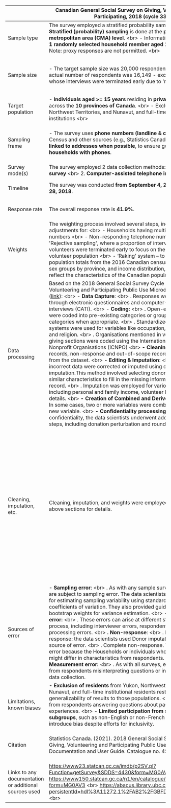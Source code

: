 |                                                       | Canadian General Social Survey on Giving, Volunteering, and Participating, 2018 (cycle 33)                                                                                                                                                                                                                                                                                                                                                                                                                                                                                                                                                                                                                                                                                                                                                                                                                                                                                                                                                                                                                                                                                                                                                                                                                                                                                                                                                                                                                                                                                                                                                                                                                      | Canadian Election Study Online Survey, 2019                                                                                                                                                                                                                                                                                                                                                                                                                                                                                                                                                                                                                                                                                                                                                                                                                                                                                                                                                                                                                                                                                                                                                                                                                                                                                                                                                                                                                                                                                                                                                                                                                                                                                                                                      | Trophic niche flexibility in Glossophaga soricina: how nectar seeker sneaks an insect snack                                                                                                                                                                                                                                                                                                                        |
|-------------------------------------------------------|-----------------------------------------------------------------------------------------------------------------------------------------------------------------------------------------------------------------------------------------------------------------------------------------------------------------------------------------------------------------------------------------------------------------------------------------------------------------------------------------------------------------------------------------------------------------------------------------------------------------------------------------------------------------------------------------------------------------------------------------------------------------------------------------------------------------------------------------------------------------------------------------------------------------------------------------------------------------------------------------------------------------------------------------------------------------------------------------------------------------------------------------------------------------------------------------------------------------------------------------------------------------------------------------------------------------------------------------------------------------------------------------------------------------------------------------------------------------------------------------------------------------------------------------------------------------------------------------------------------------------------------------------------------------------------------------------------------------|----------------------------------------------------------------------------------------------------------------------------------------------------------------------------------------------------------------------------------------------------------------------------------------------------------------------------------------------------------------------------------------------------------------------------------------------------------------------------------------------------------------------------------------------------------------------------------------------------------------------------------------------------------------------------------------------------------------------------------------------------------------------------------------------------------------------------------------------------------------------------------------------------------------------------------------------------------------------------------------------------------------------------------------------------------------------------------------------------------------------------------------------------------------------------------------------------------------------------------------------------------------------------------------------------------------------------------------------------------------------------------------------------------------------------------------------------------------------------------------------------------------------------------------------------------------------------------------------------------------------------------------------------------------------------------------------------------------------------------------------------------------------------------|--------------------------------------------------------------------------------------------------------------------------------------------------------------------------------------------------------------------------------------------------------------------------------------------------------------------------------------------------------------------------------------------------------------------|
| Sample type                                           | The survey employed a stratified probability sample design. \<br\>  **- Stratified (probability) sampling** is done at the **province/census metropolitan area (CMA) level**. \<br\> - Information is collected from **1 randomly selected household member aged 15 or older** \<br\> - Note: proxy responses are not permitted. \<br\>                                                                                                                                                                                                                                                                                                                                                                                                                                                                                                                                                                                                                                                                                                                                                                                                                                                                                                                                                                                                                                                                                                                                                                                                                                                                                                                                                                         | The online sample for the 2019 Canadian Election Study (CES) used a two-wave panel design. It consisted of a modified rolling-cross section during the campaign period (Campaign Period Survey or CPS) and a post-election follow-up wave (Post-Election Survey or PES)                                                                                                                                                                                                                                                                                                                                                                                                                                                                                                                                                                                                                                                                                                                                                                                                                                                                                                                                                                                                                                                                                                                                                                                                                                                                                                                                                                                                                                                                                                          | Faecal samples from wild *G. soricina* (a bat species). \<br\>  Note: in addition, they observed behaviors of captive bats.                                                                                                                                                                                                                                                                                        |
| Sample size                                           | - The target sample size was 20,000 respondents. \<br\> - The actual number of respondents was 16,149 - excluding respondents whose interviews were terminated early due to 'rejective sampling'.                                                                                                                                                                                                                                                                                                                                                                                                                                                                                                                                                                                                                                                                                                                                                                                                                                                                                                                                                                                                                                                                                                                                                                                                                                                                                                                                                                                                                                                                                                               | - The Campaign Period Survey had **37,822** respondents. \<br\> - The Post-Election Survey re-contacted **10,340 respondents** from the CPS234.                                                                                                                                                                                                                                                                                                                                                                                                                                                                                                                                                                                                                                                                                                                                                                                                                                                                                                                                                                                                                                                                                                                                                                                                                                                                                                                                                                                                                                                                                                                                                                                                                                  | There were three types of ‘sample units’ in this research paper. \<br\>  Type 1: unit = bat Sample size = 127 bats (of which 112 were captured wild bats, and 18 captive colony bats.) \<br\>  Type 2: unit = faecal sample  Sample size = 38 (from wild bats); unknown number of sample units from captive bats \<br\>  Type 3: unit = captive bat (for observational study on insect attacks) Sample size = 15   |
| Target population                                     | - **Individuals aged \>= 15 years** residing in **private households** across the **10 provinces of Canada**. \<br\>  - Excluded Yukon, Northwest Territories, and Nunavut, and full-time residents of institutions \<br\>                                                                                                                                                                                                                                                                                                                                                                                                                                                                                                                                                                                                                                                                                                                                                                                                                                                                                                                                                                                                                                                                                                                                                                                                                                                                                                                                                                                                                                                                                      | The study targeted Canadian citizens and permanent residents aged \>= 18.                                                                                                                                                                                                                                                                                                                                                                                                                                                                                                                                                                                                                                                                                                                                                                                                                                                                                                                                                                                                                                                                                                                                                                                                                                                                                                                                                                                                                                                                                                                                                                                                                                                                                                        | Wild *G. soricina* in Costa Rica, and a captive colony at the University of Bristol.                                                                                                                                                                                                                                                                                                                               |
| Sampling frame                                        | - The survey uses **phone numbers (landline & cellular)** from the Census and other sources (e.g., Statistics Canada’s dwelling frame), **linked to addresses when possible**, to ensure good coverage of **households with phones**.                                                                                                                                                                                                                                                                                                                                                                                                                                                                                                                                                                                                                                                                                                                                                                                                                                                                                                                                                                                                                                                                                                                                                                                                                                                                                                                                                                                                                                                                           | The study used Qualtrics panels stratified by region and balanced for gender and age within each region. \<br\> The regional stratification included: \<br\> - **Atlantic** (Newfoundland and Labrador, New Brunswick, Nova Scotia, Prince Edward Island). \<br\> - **Quebec** \<br\> - **Ontario** \<br\> - **Prairies** (Manitoba, Saskatchewan, Alberta). \<br\> - **British Columbia** \<br\>                                                                                                                                                                                                                                                                                                                                                                                                                                                                                                                                                                                                                                                                                                                                                                                                                                                                                                                                                                                                                                                                                                                                                                                                                                                                                                                                                                                | Opportunistically caught with mist nets; laboratory experiments in a flight roo, in the Santa Rosa Sector of the Area de Conservación de Guanacaste, Costa Rica.                                                                                                                                                                                                                                                   |
| Survey mode(s)                                        | The survey employed 2 data collection methods: \<br\> 1. **Online survey** \<br\> 2. **Computer-assisted telephone interviews (CATI)**                                                                                                                                                                                                                                                                                                                                                                                                                                                                                                                                                                                                                                                                                                                                                                                                                                                                                                                                                                                                                                                                                                                                                                                                                                                                                                                                                                                                                                                                                                                                                                          | The survey used **online surveys** for both the CPS and PES, administered **through the Qualtrics platform**.                                                                                                                                                                                                                                                                                                                                                                                                                                                                                                                                                                                                                                                                                                                                                                                                                                                                                                                                                                                                                                                                                                                                                                                                                                                                                                                                                                                                                                                                                                                                                                                                                                                                    | - Field surveys: mist nets \<br\> - Lab observation: Video, and acoustic recordings. \<br\>                                                                                                                                                                                                                                                                                                                        |
| Timeline                                              | The survey was conducted **from September 4, 2018 to December 28, 2018**.                                                                                                                                                                                                                                                                                                                                                                                                                                                                                                                                                                                                                                                                                                                                                                                                                                                                                                                                                                                                                                                                                                                                                                                                                                                                                                                                                                                                                                                                                                                                                                                                                                       | - Campaign Period Survey (CPS): September 13th to October 21st, 2019. \<br\> - Post-election Survey (PES): October 24th to November 11th, 2019.                                                                                                                                                                                                                                                                                                                                                                                                                                                                                                                                                                                                                                                                                                                                                                                                                                                                                                                                                                                                                                                                                                                                                                                                                                                                                                                                                                                                                                                                                                                                                                                                                                  | - Field surveys: 7 weeks from late May to early July 2009 \<br\> - Lab observation: 9 consecutive days (exact days unclear)                                                                                                                                                                                                                                                                                        |
| Response rate                                         | The overall response rate is **41.9%**.                                                                                                                                                                                                                                                                                                                                                                                                                                                                                                                                                                                                                                                                                                                                                                                                                                                                                                                                                                                                                                                                                                                                                                                                                                                                                                                                                                                                                                                                                                                                                                                                                                                                         | - The **aimed-for return rate** for the **PES was 50% of the CPS sample**, but Qualtrics could not meet this target. \<br\> - The actual response rate is not provided.                                                                                                                                                                                                                                                                                                                                                                                                                                                                                                                                                                                                                                                                                                                                                                                                                                                                                                                                                                                                                                                                                                                                                                                                                                                                                                                                                                                                                                                                                                                                                                                                          | One-third of captured bats produced faecal pellets, but many may have consumed nectar without producing them.                                                                                                                                                                                                                                                                                                      |
| Weights                                               | The weighting process involved several steps, including adjustments for: \<br\> - Households having multiple telephone numbers \<br\> - Non-responding telephone numbers \<br\> - 'Rejective sampling', where a proportion of interviews with non-volunteers were terminated early to focus on the less prevalent volunteer population \<br\> - ‘Raking’ system – to align with population totals from the 2016 Canadian census for stratum, age-sex groups by province, and income distribution, to accurately reflect the characteristics of the Canadian population.                                                                                                                                                                                                                                                                                                                                                                                                                                                                                                                                                                                                                                                                                                                                                                                                                                                                                                                                                                                                                                                                                                                                         | An iterative "raking" process was used to create weights, which involves successively weighing marginal values for key demographic variables: \<br\> - Province \<br\> - Gender \<br\> - Age Group \<br\> - Education Level \<br\>  The raking procedure continued for a maximum of 200 iterations until the desired level of population representativeness was achieved.                                                                                                                                                                                                                                                                                                                                                                                                                                                                                                                                                                                                                                                                                                                                                                                                                                                                                                                                                                                                                                                                                                                                                                                                                                                                                                                                                                                                        | Not mentioned.                                                                                                                                                                                                                                                                                                                                                                                                     |
| Data processing                                       | Based on the 2018 General Social Survey Cycle 33 Giving, Volunteering and Participating Public Use Microdata File User Guide ([link](https://abacus.library.ubc.ca/dataset.xhtml?persistentId=hdl%3A11272.1%2FAB2%2FGBFDYG&form=MG0AV3)): \<br\>  - **Data Capture**: \<br\>  . Responses were collected through electronic questionnaires and computer-assisted telephone interviews (CATI). \<br\>  - **Coding:** \<br\>  **.** Open-ended responses were coded into pre-existing categories or grouped into new categories when appropriate. \<br\>   . Standardized classification systems were used for variables like occupation, industry, language, and religion. \<br\>  . Organisations mentioned in volunteering and giving sections were coded using the International Classification of Nonprofit Organisations (ICNPO) \<br\>  **- Cleaning**: \<br\>  . Duplicate records, non-response and out-of-scope records were removed from the dataset. \<br\>  **- Editing & Imputation**: \<br\>  . Missing or incorrect data were corrected or imputed using donor imputation.This method involved selecting donor records with similar characteristics to fill in the missing information for a recipient record. \<br\>  . Imputation was employed for various variables, including personal and family income, volunteer hours, and donation details. \<br\>  **- Creation of Combined and Derived Variables:** \<br\>  . In some cases, two or more variables were combined to create a new variable. \<br\>   **- Confidentiality processing:** \<br\>  . To protect confidentiality, the data scientists underwent additional processing steps, including donation perturbation and rounding.   | **- Cleaning:** \<br\>  . The data underwent a rigorous cleaning process. Incomplete responses, duplicates, speeders (those who completed the survey too quickly), straightliners (those who selected the same response for grid questions), and postal code-province mismatches were removed. \<br\>  - **Duplicate Identification:** \<br\>  . Duplicates in the CPS were identified based on IP address and demographics: year of birth, gender, education level, employment, religion, and immigration status. In the PES, due to limited demographic variables, duplicates were identified using IP address, province, citizenship status, age, and month of birth. For both surveys, the first response of a duplicate was retained and flagged, while subsequent responses were removed.  - **Flagged Responses:** \<br\>  . Some responses were flagged for being “inattentive” (those taking over 60 minutes) or “initial duplicates” (took the survey again later, but the initial response was kept). These were not removed but are identified by specific variables in the dataset. \<br\>  - **Imputation:** \<br\>  . No information regarding imputation methods was found in the sources.                                                                                                                                                                                                                                                                                                                                                                                                                                                                                                                                                                       | - DNA extraction, PCR, sequencing, phylogenetic analysis; \<br\> - Acoustic and video data processing with software.                                                                                                                                                                                                                                                                                               |
| Cleaning, imputation, etc.                            | Cleaning, imputation, and weights were employed. Please see the above sections for details.                                                                                                                                                                                                                                                                                                                                                                                                                                                                                                                                                                                                                                                                                                                                                                                                                                                                                                                                                                                                                                                                                                                                                                                                                                                                                                                                                                                                                                                                                                                                                                                                                     | **- Territorial Exclusion** \<br\>  - Some territories were excluded from the sampling frame, due to difficulties in collecting data for these regions. This could be a source of error, as the collected data may not accurately reflect the views and opinions of residents in these territories. \<br\>  **- Non-Response Bias in the PES** \<br\>  - The targeted response rate for the PES was **50%** of the CPS sample, however, the achieved rate is not specified. \<br\>  - This means those who chose to participate in the PES might hold different opinions than those who did not respond. \<br\>  **- Coverage Bias:** \<br\>  - This was an online survey, which could result in under-representation of certain groups (e.g., people who don’t have access to the internet, or who are not familiar with using computers, etc). \<br\>  **- Social Desirability Bias:** \<br\>  - Respondents might be influenced by social desirability bias, leading them to provide answers they perceive as more socially acceptable or favourable, even if these don't accurately reflect their true beliefs or behaviours. This can occur in any survey. \<br\>  **- Inattentive Respondents:** \<br\>   - Those taking more than 60 minutes to complete the survey were flagged. While these responses were retained, their inclusion may introduce some level of error if their prolonged engagement reflects inattentiveness or random responding. \<br\>  **- Initial Duplicate Respondents:** \<br\>  - Respondents who completed the survey multiple times had their first response retained and flagged. This approach aims to minimise data loss but still acknowledges a potential source of error as the reasons behind repeated participation remain unclear.  | - Exclusion of low-quality sequences;  - Half of insect DNA sequences remained unidentified.                                                                                                                                                                                                                                                                                                                       |
| Sources of error                                      | **- Sampling error**: \<br\>  . As with any sample survey, the estimates are subject to sampling error. The data scientists detailed methods for estimating sampling variability using standard errors and coefficients of variation. They also provided guidance on using bootstrap weights for variance estimation. \<br\>  **- Non-sampling error:** \<br\>  . These errors can arise at different stages of the survey process, including interviewer errors, respondent errors, and data processing errors. \<br\>    **. Non-response**: \<br\>  . Partial-non response: the data scientists used Donor imputation to handle this source of error. \<br\>  . Complete non-response. This is a source of error because the Households or individuals who did not respond might differ in characteristics from respondents. \<br\>  **- Measurement error:** \<br\>  . As with all surveys, errors could arise from respondents misinterpreting questions or inaccuracies during data collection.                                                                                                                                                                                                                                                                                                                                                                                                                                                                                                                                                                                                                                                                                                           | Please see above.                                                                                                                                                                                                                                                                                                                                                                                                                                                                                                                                                                                                                                                                                                                                                                                                                                                                                                                                                                                                                                                                                                                                                                                                                                                                                                                                                                                                                                                                                                                                                                                                                                                                                                                                                                | - Limited reference databases; \<br\> - Underrepresentation of insectivory due to faecal pellet variability. \<br\> - Misidentification of prey species \<br\> - Variability in individual bat behavior.                                                                                                                                                                                                           |
| Limitations, known biases                             | **- Exclusion of residents** from Yukon, Northwest Territories, Nunavut, and full-time institutional residents restricted the generalizability of results to those populations. \<br\>  **- Recall bias** from respondents answering questions about past behavior or experiences. \<br\>  **- Limited participation from specific subgroups**, such as non-English or non-French speakers, could introduce bias despite efforts for inclusivity.                                                                                                                                                                                                                                                                                                                                                                                                                                                                                                                                                                                                                                                                                                                                                                                                                                                                                                                                                                                                                                                                                                                                                                                                                                                               | Stephenson, Laura B., Allison Harell, Daniel Rubenson and Peter John Loewen. The 2019 Canadian Election Study – Phone Survey. [<https://dimension.usherbrooke.ca/documents/CES2019Codebook.pdf?form=MG0AV3>]. \<br\>  Note: This ‘exact citation’ is as per instructed by the author of the survey.                                                                                                                                                                                                                                                                                                                                                                                                                                                                                                                                                                                                                                                                                                                                                                                                                                                                                                                                                                                                                                                                                                                                                                                                                                                                                                                                                                                                                                                                              | - Geographic specificity; \<br\> - Reliance on captive bats; \<br\> - Dietary quantification limitations. \<br\> - Behavioral differences between captive and wild bats. \<br\> - Captive environment; \<br\> - Possible underestimation of call intensity in lab; \<br\> - Intentional model bias favoring moths (noctuids) \<br\>                                                                                |
| Citation                                              | Statistics Canada. (2021). 2018 General Social Survey (Cycle 33): Giving, Volunteering and Participating Public Use Microdata File Documentation and User Guide. Catalogue no. 45-25-0011.                                                                                                                                                                                                                                                                                                                                                                                                                                                                                                                                                                                                                                                                                                                                                                                                                                                                                                                                                                                                                                                                                                                                                                                                                                                                                                                                                                                                                                                                                                                      | <https://dimension.usherbrooke.ca/documents/CES2019Codebook.pdf?form=MG0AV3>                                                                                                                                                                                                                                                                                                                                                                                                                                                                                                                                                                                                                                                                                                                                                                                                                                                                                                                                                                                                                                                                                                                                                                                                                                                                                                                                                                                                                                                                                                                                                                                                                                                                                                     | Clare, E. L., Goerlitz, H. R., Drapeau, V. A., Holderied, M. W., Adams, A. M., Nagel, J., Dumont, E. R., Hebert, P. D. N., & Fenton, M. B. (2013). Trophic niche flexibility in \*Glossophaga soricina\*: How a nectar seeker sneaks an insect snack. *Functional Ecology, 28* (3), 632–641. <https://doi.org/10.1111/1365-2435.12192>.                                                                            |
| Links to any documentation or additional sources used | <https://www23.statcan.gc.ca/imdb/p2SV.pl?Function=getSurvey&SDDS=4430&form=MG0AV3> \<br\> <https://www150.statcan.gc.ca/n1/en/catalogue/45250011?form=MG0AV3> \<br\> <https://abacus.library.ubc.ca/dataset.xhtml?persistentId=hdl%3A11272.1%2FAB2%2FGBFDYG&form=MG0AV3> \<br\>                                                                                                                                                                                                                                                                                                                                                                                                                                                                                                                                                                                                                                                                                                                                                                                                                                                                                                                                                                                                                                                                                                                                                                                                                                                                                                                                                                                                                                |                                                                                                                                                                                                                                                                                                                                                                                                                                                                                                                                                                                                                                                                                                                                                                                                                                                                                                                                                                                                                                                                                                                                                                                                                                                                                                                                                                                                                                                                                                                                                                                                                                                                                                                                                                                  |  \<br\>  <https://besjournals.onlinelibrary.wiley.com/doi/epdf/10.1111/1365-2435.12192?form=MG0AV3>                                                                                                                                                                                                                                                                                                                |
